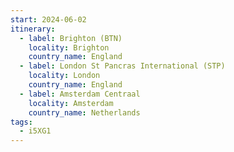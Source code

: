 ```yaml
---
start: 2024-06-02
itinerary:
  - label: Brighton (BTN)
    locality: Brighton
    country_name: England
  - label: London St Pancras International (STP)
    locality: London
    country_name: England
  - label: Amsterdam Centraal
    locality: Amsterdam
    country_name: Netherlands
tags:
  - i5XG1
---
```

